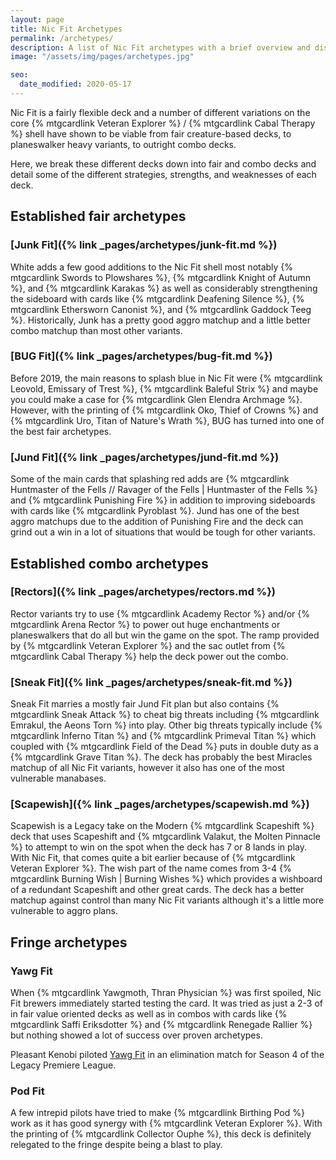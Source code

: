 ```yaml
---
layout: page
title: Nic Fit Archetypes
permalink: /archetypes/
description: A list of Nic Fit archetypes with a brief overview and discussion of viability
image: "/assets/img/pages/archetypes.jpg"

seo:
  date_modified: 2020-05-17
---
```


Nic Fit is a fairly flexible deck and a number of different variations
on the core {% mtgcardlink Veteran Explorer %} / {% mtgcardlink Cabal Therapy %}
shell have shown to be viable from fair creature-based decks, to planeswalker heavy variants,
to outright combo decks.

Here, we break these different decks down into fair and combo decks
and detail some of the different strategies, strengths, and weaknesses of each deck.


## Established fair archetypes

### [Junk Fit]({% link _pages/archetypes/junk-fit.md %}) <i class="ms ms-g ms-cost"></i><i class="ms ms-b ms-cost"></i><i class="ms ms-w ms-cost"></i>
White adds a few good additions to the Nic Fit shell most notably {% mtgcardlink Swords to Plowshares %},
{% mtgcardlink Knight of Autumn %}, and {% mtgcardlink Karakas %} as well as considerably strengthening
the sideboard with cards like {% mtgcardlink Deafening Silence %}, {% mtgcardlink Ethersworn Canonist %},
and {% mtgcardlink Gaddock Teeg %}.
Historically, Junk has a pretty good aggro matchup and a little better combo matchup than most other variants.

### [BUG Fit]({% link _pages/archetypes/bug-fit.md %}) <i class="ms ms-g ms-cost"></i><i class="ms ms-b ms-cost"></i><i class="ms ms-u ms-cost"></i>
Before 2019, the main reasons to splash blue in Nic Fit were {% mtgcardlink Leovold, Emissary of Trest %},
{% mtgcardlink Baleful Strix %} and maybe you could make a case for {% mtgcardlink Glen Elendra Archmage %}.
However, with the printing of {% mtgcardlink Oko, Thief of Crowns %} and {% mtgcardlink Uro, Titan of Nature's Wrath %},
BUG has turned into one of the best fair archetypes.

### [Jund Fit]({% link _pages/archetypes/jund-fit.md %}) <i class="ms ms-g ms-cost"></i><i class="ms ms-b ms-cost"></i><i class="ms ms-r ms-cost"></i>
Some of the main cards that splashing red adds are
{% mtgcardlink Huntmaster of the Fells // Ravager of the Fells | Huntmaster of the Fells %} and {% mtgcardlink Punishing Fire %}
in addition to improving sideboards with cards like {% mtgcardlink Pyroblast %}.
Jund has one of the best aggro matchups due to the addition of Punishing Fire
and the deck can grind out a win in a lot of situations that would be tough for other variants.


## Established combo archetypes

### [Rectors]({% link _pages/archetypes/rectors.md %}) <i class="ms ms-g ms-cost"></i><i class="ms ms-b ms-cost"></i><i class="ms ms-w ms-cost"></i>
Rector variants try to use {% mtgcardlink Academy Rector %} and/or {% mtgcardlink Arena Rector %}
to power out huge enchantments or planeswalkers that do all but win the game on the spot.
The ramp provided by {% mtgcardlink Veteran Explorer %} and the sac outlet from {% mtgcardlink Cabal Therapy %}
help the deck power out the combo.

### [Sneak Fit]({% link _pages/archetypes/sneak-fit.md %}) <i class="ms ms-g ms-cost"></i><i class="ms ms-b ms-cost"></i><i class="ms ms-r ms-cost"></i>
Sneak Fit marries a mostly fair Jund Fit plan but also contains {% mtgcardlink Sneak Attack %}
to cheat big threats including {% mtgcardlink Emrakul, the Aeons Torn %} into play.
Other big threats typically include {% mtgcardlink Inferno Titan %} and {% mtgcardlink Primeval Titan %}
which coupled with {% mtgcardlink Field of the Dead %} puts in double duty as a {% mtgcardlink Grave Titan %}.
The deck has probably the best Miracles matchup of all Nic Fit variants,
however it also has one of the most vulnerable manabases.

### [Scapewish]({% link _pages/archetypes/scapewish.md %}) <i class="ms ms-g ms-cost"></i><i class="ms ms-b ms-cost"></i><i class="ms ms-r ms-cost"></i> 
Scapewish is a Legacy take on the Modern {% mtgcardlink Scapeshift %} deck
that uses Scapeshift and {% mtgcardlink Valakut, the Molten Pinnacle %}
to attempt to win on the spot when the deck has 7 or 8 lands in play.
With Nic Fit, that comes quite a bit earlier because of {% mtgcardlink Veteran Explorer %}.
The wish part of the name comes from 3-4 {% mtgcardlink Burning Wish | Burning Wishes %}
which provides a wishboard of a redundant Scapeshift and other great cards.
The deck has a better matchup against control than many Nic Fit variants
although it's a little more vulnerable to aggro plans.


## Fringe archetypes

### Yawg Fit
When {% mtgcardlink Yawgmoth, Thran Physician %} was first spoiled,
Nic Fit brewers immediately started testing the card.
It was tried as just a 2-3 of in fair value oriented decks as well as in combos
with cards like {% mtgcardlink Saffi Eriksdotter %} and {% mtgcardlink Renegade Rallier %}
but nothing showed a lot of success over proven archetypes.

Pleasant Kenobi piloted [Yawg Fit](https://www.twitch.tv/videos/511285502) in an elimination match
for Season 4 of the Legacy Premiere League.

### Pod Fit
A few intrepid pilots have tried to make {% mtgcardlink Birthing Pod %} work
as it has good synergy with {% mtgcardlink Veteran Explorer %}.
With the printing of {% mtgcardlink Collector Ouphe %}, this deck is definitely relegated to the fringe
despite being a blast to play.
